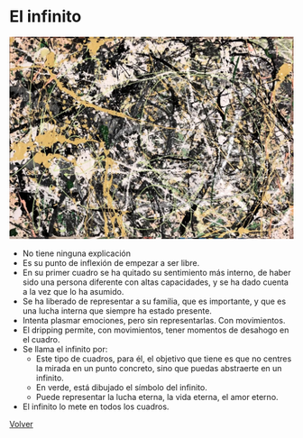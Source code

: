 # El infinito

![](./img/03/Infinito.jpg)

- No tiene ninguna explicación
- Es su punto de inflexión de empezar a ser libre.
- En su primer cuadro se ha quitado su sentimiento más interno, de haber sido una persona diferente con altas capacidades, y se ha dado cuenta a la vez que lo ha asumido.
- Se ha liberado de representar a su familia, que es importante, y que es una lucha interna que siempre ha estado presente.
- Intenta plasmar emociones, pero sin representarlas. Con movimientos.
- El dripping permite, con movimientos, tener momentos de desahogo en el cuadro.
- Se llama el infinito por:
    - Este tipo de cuadros, para él, el objetivo que tiene es que no centres la mirada en un punto concreto, sino que puedas abstraerte en un infinito.
    - En verde, está dibujado el símbolo del infinito.
    - Puede representar la lucha eterna, la vida eterna, el amor eterno.
- El infinito lo mete en todos los cuadros.

[Volver](https://victorrodrigueznavarro.github.io/)
